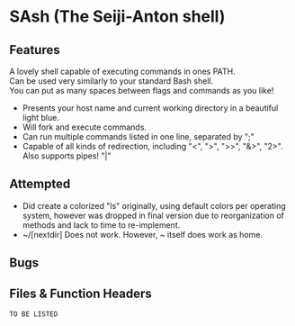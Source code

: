 # SAsh (The Seiji-Anton shell)

## Features

A lovely shell capable of executing commands in ones PATH.  
Can be used very similarly to your standard Bash shell.  
You can put as many spaces between flags and commands as you like!  
* Presents your host name and current working directory in a beautiful light blue.
* Will fork and execute commands.
* Can run multiple commands listed in one line, separated by ";"
* Capable of all kinds of redirection, including "<", ">", ">>", "&>", "2>". Also supports pipes! "|"

## Attempted
* Did create a colorized "ls" originally, using default colors per operating system, however was dropped in final version due to reorganization of methods and lack to time to re-implement.
* ~/[nextdir] Does not work. However, ~ itself does work as home.

## Bugs

## Files & Function Headers
    TO BE LISTED
